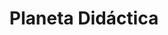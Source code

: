 ---
title: "Planeta Didáctica"
url: /ciudad-autonoma-de-buenos-aires/planeta-didactica/
shop: juguetes
---